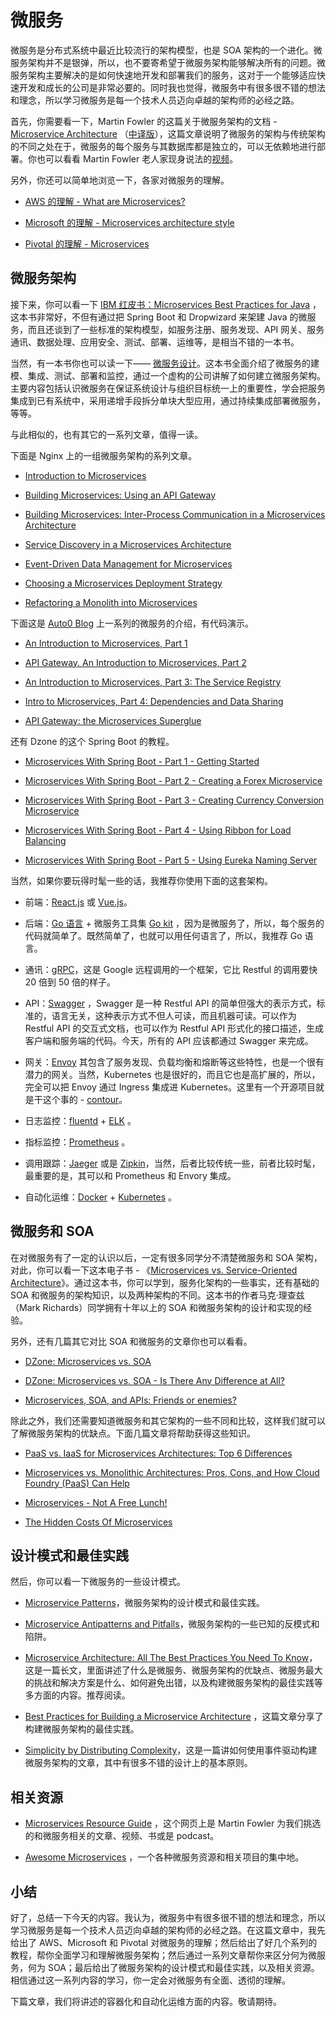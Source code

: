 # 微服务

微服务是分布式系统中最近比较流行的架构模型，也是 SOA 架构的一个进化。微服务架构并不是银弹，所以，也不要寄希望于微服务架构能够解决所有的问题。微服务架构主要解决的是如何快速地开发和部署我们的服务，这对于一个能够适应快速开发和成长的公司是非常必要的。同时我也觉得，微服务中有很多很不错的想法和理念，所以学习微服务是每一个技术人员迈向卓越的架构师的必经之路。

首先，你需要看一下，Martin Fowler 的这篇关于微服务架构的文档 - [Microservice Architecture](https://martinfowler.com/articles/microservices.html) （[中译版](https://blog.csdn.net/wurenhai/article/details/37659335)），这篇文章说明了微服务的架构与传统架构的不同之处在于，微服务的每个服务与其数据库都是独立的，可以无依赖地进行部署。你也可以看看 Martin Fowler 老人家现身说法的[视频](https://www.youtube.com/watch?v=wgdBVIX9ifA)。

另外，你还可以简单地浏览一下，各家对微服务的理解。

* [AWS 的理解 - What are Microservices?](https://aws.amazon.com/cn/microservices/)

* [Microsoft 的理解 - Microservices architecture style](https://docs.microsoft.com/en-us/azure/architecture/guide/architecture-styles/microservices)

* [Pivotal 的理解 - Microservices](https://tanzu.vmware.com/microservices)

## 微服务架构

接下来，你可以看一下 [IBM 红皮书：Microservices Best Practices for Java](https://www.redbooks.ibm.com/redbooks/pdfs/sg248357.pdf) ，这本书非常好，不但有通过把 Spring Boot 和 Dropwizard 来架建 Java 的微服务，而且还谈到了一些标准的架构模型，如服务注册、服务发现、API 网关、服务通讯、数据处理、应用安全、测试、部署、运维等，是相当不错的一本书。

当然，有一本书你也可以读一下—— [微服务设计](https://book.douban.com/subject/26772677/)。这本书全面介绍了微服务的建模、集成、测试、部署和监控，通过一个虚构的公司讲解了如何建立微服务架构。主要内容包括认识微服务在保证系统设计与组织目标统一上的重要性，学会把服务集成到已有系统中，采用递增手段拆分单块大型应用，通过持续集成部署微服务，等等。

与此相似的，也有其它的一系列文章，值得一读。

下面是 Nginx 上的一组微服务架构的系列文章。

* [Introduction to Microservices](https://www.nginx.com/blog/introduction-to-microservices/)

* [Building Microservices: Using an API Gateway](https://www.nginx.com/blog/building-microservices-using-an-api-gateway/)

* [Building Microservices: Inter-Process Communication in a Microservices Architecture](https://www.nginx.com/blog/building-microservices-inter-process-communication/)

* [Service Discovery in a Microservices Architecture](https://www.nginx.com/blog/service-discovery-in-a-microservices-architecture/)

* [Event-Driven Data Management for Microservices](https://www.nginx.com/blog/event-driven-data-management-microservices/)

* [Choosing a Microservices Deployment Strategy](https://www.nginx.com/blog/deploying-microservices/)

* [Refactoring a Monolith into Microservices](https://www.nginx.com/blog/refactoring-a-monolith-into-microservices/)

下面这是 [Auto0 Blog](https://auth0.com/blog/) 上一系列的微服务的介绍，有代码演示。

* [An Introduction to Microservices, Part 1](https://auth0.com/blog/an-introduction-to-microservices-part-1/)

* [API Gateway. An Introduction to Microservices, Part 2](https://auth0.com/blog/an-introduction-to-microservices-part-2-API-gateway/)

* [An Introduction to Microservices, Part 3: The Service Registry](https://auth0.com/blog/an-introduction-to-microservices-part-3-the-service-registry/)

* [Intro to Microservices, Part 4: Dependencies and Data Sharing](https://auth0.com/blog/introduction-to-microservices-part-4-dependencies/)

* [API Gateway: the Microservices Superglue](https://auth0.com/blog/apigateway-microservices-superglue/)

还有 Dzone 的这个 Spring Boot 的教程。

* [Microservices With Spring Boot - Part 1 - Getting Started](https://dzone.com/articles/microservices-with-spring-boot-part-1-getting-star)

* [Microservices With Spring Boot - Part 2 - Creating a Forex Microservice](https://dzone.com/articles/microservices-with-spring-boot-part-2-creating-a-f)

* [Microservices With Spring Boot - Part 3 - Creating Currency Conversion Microservice](https://dzone.com/articles/microservices-with-spring-boot-part-3-creating-cur)

* [Microservices With Spring Boot - Part 4 - Using Ribbon for Load Balancing](https://dzone.com/articles/microservices-with-spring-boot-part-4-using-ribbon)

* [Microservices With Spring Boot - Part 5 - Using Eureka Naming Server](https://dzone.com/articles/microservices-with-spring-boot-part-5-using-eureka)

当然，如果你要玩得时髦一些的话，我推荐你使用下面的这套架构。

* 前端：[React.js](https://reactjs.org/) 或 [Vue.js](https://vuejs.org/)。

* 后端：[Go 语言](https://golang.org/) + 微服务工具集 [Go kit](https://gokit.io/) ，因为是微服务了，所以，每个服务的代码就简单了。既然简单了，也就可以用任何语言了，所以，我推荐 Go 语言。

* 通讯：[gRPC](https://grpc.io/)，这是 Google 远程调用的一个框架，它比 Restful 的调用要快 20 倍到 50 倍的样子。

* API：[Swagger](https://swagger.io/) ，Swagger 是一种 Restful API 的简单但强大的表示方式，标准的，语言无关，这种表示方式不但人可读，而且机器可读。可以作为 Restful API 的交互式文档，也可以作为 Restful API 形式化的接口描述，生成客户端和服务端的代码。今天，所有的 API 应该都通过 Swagger 来完成。

* 网关：[Envoy](https://www.envoyproxy.io/) 其包含了服务发现、负载均衡和熔断等这些特性，也是一个很有潜力的网关。当然，Kubernetes 也是很好的，而且它也是高扩展的，所以，完全可以把 Envoy 通过 Ingress 集成进 Kubernetes。这里有一个开源项目就是干这个事的 - [contour](https://github.com/projectcontour/contour)。

* 日志监控：[fluentd](https://www.fluentd.org/) + [ELK](https://www.elastic.co/cn/webinars/introduction-elk-stack) 。

* 指标监控：[Prometheus](https://prometheus.io/) 。

* 调用跟踪：[Jaeger](https://www.jaegertracing.io/docs/1.22/) 或是 [Zipkin](https://zipkin.io/)，当然，后者比较传统一些，前者比较时髦，最重要的是，其可以和 Prometheus 和 Envory 集成。

* 自动化运维：[Docker](https://www.docker.com/) + [Kubernetes](https://kubernetes.io/) 。

## 微服务和 SOA

在对微服务有了一定的认识以后，一定有很多同学分不清楚微服务和 SOA 架构，对此，你可以看一下这本电子书 - 《[Microservices vs. Service-Oriented Architecture](https://www.nginx.com/resources/library/microservices-vs-soa/)》。通过这本书，你可以学到，服务化架构的一些事实，还有基础的 SOA 和微服务的架构知识，以及两种架构的不同。这本书的作者马克·理查兹（Mark Richards）同学拥有十年以上的 SOA 和微服务架构的设计和实现的经验。

另外，还有几篇其它对比 SOA 和微服务的文章你也可以看看。

* [DZone: Microservices vs. SOA](https://dzone.com/articles/microservices-vs-soa-2)

* [DZone: Microservices vs. SOA - Is There Any Difference at All?](https://dzone.com/articles/microservices-vs-soa-is-there-any-difference-at-al)

* [Microservices, SOA, and APIs: Friends or enemies?](https://www.ibm.com/cloud/learn/microservices)

除此之外，我们还需要知道微服务和其它架构的一些不同和比较，这样我们就可以了解微服务架构的优缺点。下面几篇文章将帮助获得这些知识。

* [PaaS vs. IaaS for Microservices Architectures: Top 6 Differences](https://www.altoros.com/blog/paas-vs-iaas-for-microservices-architectures-top-6-differences/)

* [Microservices vs. Monolithic Architectures: Pros, Cons, and How Cloud Foundry (PaaS) Can Help](https://www.slideshare.net/altoros/microservices-vs-monolithic-architectures-pros-and-cons)

* [Microservices - Not A Free Lunch!](http://highscalability.com/blog/2014/4/8/microservices-not-a-free-lunch.html)

* [The Hidden Costs Of Microservices](https://www.stackbuilders.com/news/the-hidden-costs-of-microservices)

## 设计模式和最佳实践

然后，你可以看一下微服务的一些设计模式。

* [Microservice Patterns](https://microservices.io/)，微服务架构的设计模式和最佳实践。

* [Microservice Antipatterns and Pitfalls](https://www.oreilly.com/content/microservices-antipatterns-and-pitfalls/)，微服务架构的一些已知的反模式和陷阱。

* [Microservice Architecture: All The Best Practices You Need To Know](https://codingsans.com/blog/microservice-architecture-best-practices)，这是一篇长文，里面讲述了什么是微服务、微服务架构的优缺点、微服务最大的挑战和解决方案是什么、如何避免出错，以及构建微服务架构的最佳实践等多方面的内容。推荐阅读。

* [Best Practices for Building a Microservice Architecture](https://www.vinaysahni.com/best-practices-for-building-a-microservice-architecture) ，这篇文章分享了构建微服务架构的最佳实践。

* [Simplicity by Distributing Complexity](https://engineering.zalando.com/posts/2018/01/simplicity-by-distributing-complexity.html)，这是一篇讲如何使用事件驱动构建微服务架构的文章，其中有很多不错的设计上的基本原则。

## 相关资源

* [Microservices Resource Guide](https://martinfowler.com/microservices/) ，这个网页上是 Martin Fowler 为我们挑选的和微服务相关的文章、视频、书或是 podcast。

* [Awesome Microservices](https://github.com/mfornos/awesome-microservices/) ，一个各种微服务资源和相关项目的集中地。

## 小结

好了，总结一下今天的内容。我认为，微服务中有很多很不错的想法和理念，所以学习微服务是每一个技术人员迈向卓越的架构师的必经之路。在这篇文章中，我先给出了 AWS、Microsoft 和 Pivotal 对微服务的理解；然后给出了好几个系列的教程，帮你全面学习和理解微服务架构；然后通过一系列文章帮你来区分何为微服务，何为 SOA；最后给出了微服务架构的设计模式和最佳实践，以及相关资源。相信通过这一系列内容的学习，你一定会对微服务有全面、透彻的理解。

下篇文章，我们将讲述的容器化和自动化运维方面的内容。敬请期待。